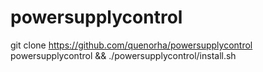 # powersupplycontrol

git clone https://github.com/quenorha/powersupplycontrol powersupplycontrol && ./powersupplycontrol/install.sh